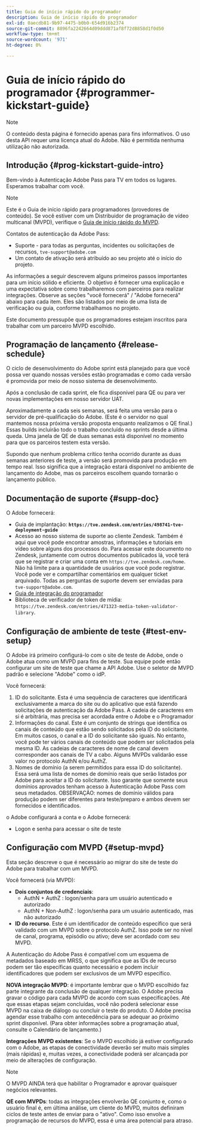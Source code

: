 ```yaml
---
title: Guia de início rápido do programador
description: Guia de início rápido do programador
exl-id: 0aecdb81-9b97-4475-b0b0-654d916b2374
source-git-commit: 8896fa2242664d09ddd871af8f72d8858d1f0d50
workflow-type: tm+mt
source-wordcount: '971'
ht-degree: 0%

---
```


# Guia de início rápido do programador {#programmer-kickstart-guide}

>[!NOTE]
>
>O conteúdo desta página é fornecido apenas para fins informativos. O uso desta API requer uma licença atual do Adobe. Não é permitida nenhuma utilização não autorizada.

## Introdução {#prog-kickstart-guide-intro}

Bem-vindo à Autenticação Adobe Pass para TV em todos os lugares. Esperamos trabalhar com você.

>[!NOTE]
>
>Este é o Guia de início rápido para programadores (provedores de conteúdo). Se você estiver com um Distribuidor de programação de vídeo multicanal (MVPD), verifique o [Guia de início rápido do MVPD](/help/authentication/mvpd-kickstart-guide.md).


Contatos de autenticação da Adobe Pass:

* Suporte - para todas as perguntas, incidentes ou solicitações de recursos, `tve-support@adobe.com`
* Um contato de ativação será atribuído ao seu projeto até o início do projeto.

As informações a seguir descrevem alguns primeiros passos importantes para um início sólido e eficiente. O objetivo é fornecer uma explicação e uma expectativa sobre como trabalharemos com parceiros para realizar integrações. Observe as seções &quot;você fornecerá&quot; / &quot;Adobe fornecerá&quot; abaixo para cada item. Eles são listados por meio de uma lista de verificação ou guia, conforme trabalhamos no projeto.

Este documento pressupõe que os programadores estejam inscritos para trabalhar com um parceiro MVPD escolhido.

## Programação de lançamento {#release-schedule}

O ciclo de desenvolvimento do Adobe sprint está planejado para que você possa ver quando nossas versões estão programadas e como cada versão é promovida por meio de nosso sistema de desenvolvimento.

Após a conclusão de cada sprint, ele fica disponível para QE ou para ver novas implementações em nosso servidor UAT.

Aproximadamente a cada seis semanas, será feita uma versão para o servidor de pré-qualificação do Adobe. (Este é o servidor no qual mantemos nossa próxima versão proposta enquanto realizamos o QE final.) Essas builds incluirão todo o trabalho concluído no sprints desde a última queda. Uma janela de QE de duas semanas está disponível no momento para que os parceiros testem esta versão.

Supondo que nenhum problema crítico tenha ocorrido durante as duas semanas anteriores de teste, a versão será promovida para produção em tempo real. Isso significa que a integração estará disponível no ambiente de lançamento do Adobe, mas os parceiros escolhem quando tornarão o lançamento público.

<!--For the latest release schedule information, see the Release Calendar.-->

## Documentação de suporte {#supp-doc}

O Adobe fornecerá:

* Guia de implantação: **`https://tve.zendesk.com/entries/498741-tve-deployment-guide`**
* Acesso ao nosso sistema de suporte ao cliente Zendesk. Também é aqui que você pode encontrar amostras, informações e tutoriais em vídeo sobre alguns dos processos do. Para acessar este documento no Zendesk, juntamente com outros documentos publicados lá, você terá que se registrar e criar uma conta em `https://tve.zendesk.com/home`. Não há limite para a quantidade de usuários que você pode registrar.  Você pode ver e compartilhar comentários em qualquer ticket arquivado. Todas as perguntas de suporte devem ser enviadas para `tve-support@adobe.com`.
* [Guia de integração do programador](/help/authentication/programmer-integration-guide-overview.md)
* Biblioteca de verificador de token de mídia: `https://tve.zendesk.com/entries/471323-media-token-validator-library`.

## Configuração de ambiente de teste {#test-env-setup}

O Adobe irá primeiro configurá-lo com o site de teste de Adobe, onde o Adobe atua como um MVPD para fins de teste. Sua equipe pode então configurar um site de teste que chame a API Adobe. Use o seletor de MVPD padrão e selecione &quot;Adobe&quot; como o idP.

Você fornecerá:

1. ID do solicitante. Esta é uma sequência de caracteres que identificará exclusivamente a marca do site ou do aplicativo que está fazendo solicitações de autenticação da Adobe Pass. A cadeia de caracteres em si é arbitrária, mas precisa ser acordada entre o Adobe e o Programador
1. Informações do canal. Este é um conjunto de strings que identifica os canais de conteúdo que estão sendo solicitados pela ID do solicitante. Em muitos casos, o canal e a ID do solicitante são iguais. No entanto, você pode ter vários canais de conteúdo que podem ser solicitados pela mesma ID. As cadeias de caracteres de nome de canal devem corresponder aos canais de TV a cabo. Alguns MVPDs validarão esse valor no protocolo AuthN e/ou AuthZ.
1. Nomes de domínio (a serem permitidos para essa ID do solicitante). Essa será uma lista de nomes de domínio reais que serão listados por Adobe para aceitar a ID do solicitante. Isso garante que somente seus domínios aprovados tenham acesso à Autenticação Adobe Pass com seus metadados. OBSERVAÇÃO: nomes de domínio válidos para produção podem ser diferentes para teste/preparo e ambos devem ser fornecidos e identificados.

o Adobe configurará a conta e o Adobe fornecerá:

* Logon e senha para acessar o site de teste

## Configuração com MVPD {#setup-mvpd}

Esta seção descreve o que é necessário ao migrar do site de teste do Adobe para trabalhar com um MVPD.

Você fornecerá (via MVPD):

* **Dois conjuntos de credenciais**:
   * AuthN + AuthZ : logon/senha para um usuário autenticado e autorizado
   * AuthN + Non-AuthZ : logon/senha para um usuário autenticado, mas não autorizado
* **ID do recurso**. Este é um identificador de conteúdo específico que será validado com um MVPD sobre o protocolo AuthZ. Isso pode ser no nível de canal, programa, episódio ou ativo; deve ser acordado com seu MVPD.

A Autenticação do Adobe Pass é compatível com um esquema de metadados baseado em MRSS, o que significa que as IDs de recurso podem ser tão específicas quanto necessário e podem incluir identificadores que podem ser exclusivos de um MVPD específico.

**NOVA integração MVPD**: é importante lembrar que o MVPD escolhido faz parte integrante da conclusão de qualquer integração. O Adobe precisa gravar o código para cada MVPD de acordo com suas especificações. Até que essas etapas sejam concluídas, você não poderá selecionar esse MVPD na caixa de diálogo ou concluir o teste do produto. O Adobe precisa agendar esse trabalho com antecedência para se adequar ao próximo sprint disponível. (Para obter informações sobre a programação atual, consulte o Calendário de lançamento.)

**Integrações MVPD existentes**: Se o MVPD escolhido já estiver configurado com o Adobe, as etapas de conectividade deverão ser muito mais simples (mais rápidas) e, muitas vezes, a conectividade poderá ser alcançada por meio de alterações de configuração.

>[!NOTE]
>
>O MVPD AINDA terá que habilitar o Programador e aprovar quaisquer negócios relevantes.

**QE com MVPDs**: todas as integrações envolverão QE conjunto e, como o usuário final é, em última análise, um cliente do MVPD, muitos definiram ciclos de teste antes de enviar para o &quot;ativo&quot;. Como isso envolve a programação de recursos do MVPD, essa é uma área potencial para atraso.

<!--
>[RELATEDINFORMATION]
>[MVPD Kickstart Guide](help\authentication\mvpd-kickstart-guide.md)
-->
